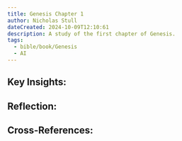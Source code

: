 ```yaml
---
title: Genesis Chapter 1
author: Nicholas Stull
dateCreated: 2024-10-09T12:10:61
description: A study of the first chapter of Genesis.
tags:
  - bible/book/Genesis
  - AI
---
```




## Key Insights:

## Reflection:

## Cross-References:
